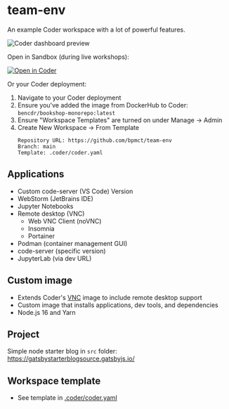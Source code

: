 # team-env

An example Coder workspace with a lot of powerful features.

![Coder dashboard preview](preview.png)

Open in Sandbox (during live workshops):

[![Open in Coder](https://cdn.coder.com/embed-button.svg)](https://coder.myetslab.com/wac/build?project_oauth_service=github&template_oauth_service=github&project_url=git@github.com:neilkuantm/team-env.git&template_url=https://github.com/neilkuantm/team-env&template_ref=main&template_filepath=.coder/coder.yaml)

Or your Coder deployment:

1. Navigate to your Coder deployment
1. Ensure you've added the image from DockerHub to Coder: `bencdr/bookshop-monorepo:latest`
1. Ensure "Workspace Templates" are turned on under Manage -> Admin
1. Create New Workspace -> From Template
    ```text
    Repository URL: https://github.com/bpmct/team-env
    Branch: main
    Template: .coder/coder.yaml
    ```

## Applications

- Custom code-server (VS Code) Version
- WebStorm (JetBrains IDE)
- Jupyter Notebooks
- Remote desktop (VNC)
    - Web VNC Client (noVNC)
    - Insomnia 
    - Portainer
- Podman (container management GUI)
- code-server (specific version)
- JupyterLab (via dev URL)

## Custom image

- Extends Coder's [VNC](https://github.com/cdr/enterprise-images/tree/main/images/vnc) image to include remote desktop support
- Custom image that installs applications, dev tools, and dependencies
- Node.js 16 and Yarn

## Project

Simple node starter blog in `src` folder: https://gatsbystarterblogsource.gatsbyjs.io/

## Workspace template

- See template in [.coder/coder.yaml](.coder/coder.yaml)
